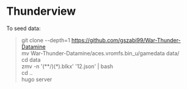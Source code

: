 # Thunderview

To seed data:

> git clone --depth=1 https://github.com/gszabi99/War-Thunder-Datamine  
> mv War-Thunder-Datamine/aces.vromfs.bin_u/gamedata data/  
> cd data  
> zmv -n '(**/)(*).blkx' '$1$2.json' | bash  
> cd ..  
> hugo server  
